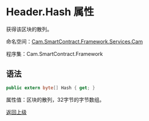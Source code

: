 # Header.Hash 属性

获得该区块的散列。

命名空间：[Cam.SmartContract.Framework.Services.Cam](../../Cam.md)

程序集：Cam.SmartContract.Framework

## 语法

```c#
public extern byte[] Hash { get; }
```

属性值：区块的散列，32字节的字节数组。



[返回上级](../Header.md)